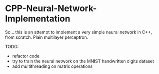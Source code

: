 # CPP-Neural-Network-Implementation
So... this is an attempt to implement a very simple neural network in C++, from scratch. Plain multilayer perceptron.

TODO:
- refactor code
- try to train the neural network on the MNIST handwritten digits dataset
- add multithreading on matrix operations
